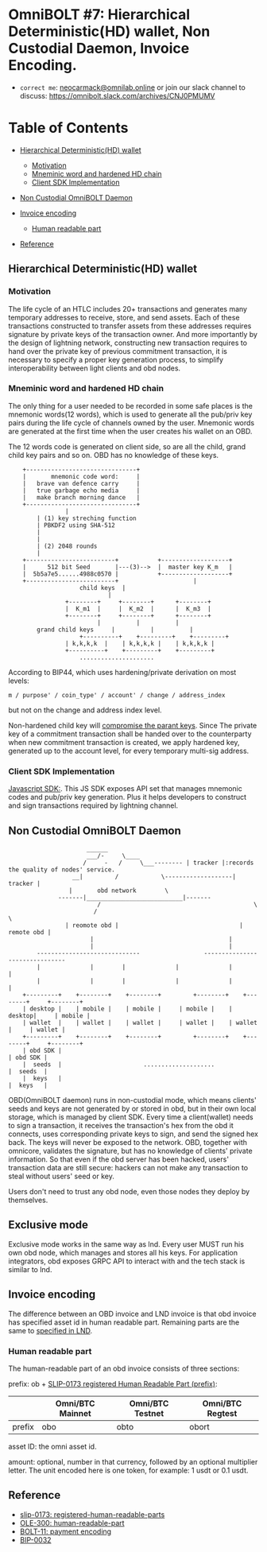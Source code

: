 # OmniBOLT #7: Hierarchical Deterministic(HD) wallet, Non Custodial Daemon, Invoice Encoding.

* `correct me`: neocarmack@omnilab.online  or join our slack channel to discuss:  https://omnibolt.slack.com/archives/CNJ0PMUMV

# Table of Contents
 * [Hierarchical Deterministic(HD) wallet](#hierarchical-deterministichd-wallet)
 	* [Motivation](#motivation)
 	* [Mneminic word and hardened HD chain](#mneminic-word-and-hardened-hd-chain) 
	* [Client SDK Implementation](#client-sdk-implementation)
 * [Non Custodial OmniBOLT Daemon](#non-custodial-omnibolt-daemon)
 

 * [Invoice encoding](https://github.com/omnilaboratory/OmniBOLT-spec/blob/master/OmniBOLT-07-Hierarchical-Deterministic-(HD)-wallet.md#invoice-encoding)
 	* [Human readable part](https://github.com/omnilaboratory/OmniBOLT-spec/blob/master/OmniBOLT-07-Hierarchical-Deterministic-(HD)-wallet.md#human-readable-part)
 * [Reference](https://github.com/omnilaboratory/OmniBOLT-spec/blob/master/OmniBOLT-07-Hierarchical-Deterministic-(HD)-wallet.md#reference)
 

## Hierarchical Deterministic(HD) wallet

### Motivation

The life cycle of an HTLC includes 20+ transactions and generates many temporary addresses to receive, store, and send assets. Each of these transactions constructed to transfer assets from these addresses requires signature by private keys of the transaction owner. And more importantly by the design of lightning network, constructing new transaction requires to hand over the private key of previous commitment transaction, it is necessary to specify a proper key generation process, to simplify interoperability between light clients and obd nodes.  
 


### Mneminic word and hardened HD chain

The only thing for a user needed to be recorded in some safe places is the mnemonic words(12 words), which is used to generate all the pub/priv key pairs during the life cycle of channels owned by the user. Mnemonic words are generated at the first time when the user creates his wallet on an OBD.  

The 12 words code is generated on client side, so are all the child, grand child key pairs and so on. OBD has no knowledge of these keys.  


```
    +-------------------------------+  
    |       mnemonic code word:     |  
    |   brave van defence carry     |  
    |   true garbage echo media     |  
    |   make branch morning dance   |  
    +-------------------------------+  
                |
		| (1) key streching function 
		| PBKDF2 using SHA-512
		|
		|
		| (2) 2048 rounds 
		| 
    +-------------------------+           +-------------------+                                
    |      512 bit Seed       |---(3)-->  |  master key K_m   |
    |  5b5a7e5......4988c0570 |           +-------------------+
    +-------------------------+                     |
 					child keys  | 
						    | 
   				+--------+     +--------+      +--------+
   				|  K_m1  |     |  K_m2  |      |  K_m3  |	
   				+--------+     +--------+      +--------+
    				     |		    | 		   |  
 		grand child keys     |		    |   	   |  
			        +----------+    +---------+    +---------+ 
				| k,k,k,k  |    | k,k,k,k |    | k,k,k,k |	
				+----------+    +---------+    +---------+
					.....................
```  

According to BIP44, which uses hardening/private derivation on most levels:  

`m / purpose' / coin_type' / account' / change / address_index`

but not on the change and address index level.  

Non-hardened child key will [compromise the parant keys](https://github.com/bitcoin/bips/blob/master/bip-0032.mediawiki#security). Since The private key of a commitment transaction shall be handed over to the counterparty when new commitment transaction is created, we apply hardened key, generated up to the account level, for every temporary multi-sig address.  


### Client SDK Implementation

[Javascript SDK:](https://github.com/omnilaboratory/DebuggingTool/tree/master/sdk). This JS SDK exposes API set that manages mnemonic codes and pub/priv key generation. Plus it helps developers to construct and sign transactions required by lightning channel.  


## Non Custodial OmniBOLT Daemon
 

```
					  ______                             
				      ___/-     \____
				     /     -   /     \___-------- | tracker |:records the quality of nodes' service.  
				  __|         /            \-------------------| tracker |  
				 |       obd network        \   
			  -------|___________________________|-------   
                         /                                           \   
                        /                                             \   
                | reomote obd |                                  | remote obd |   
                       |		                              |    
                       |		                              |    
        -----------------------------                  -------------------------------  
        |              |	    |   	       |              |              |  
        |              |	    |   	       |              |              |  
    +---------+    +--------+    +--------+         +--------+    +--------+     +--------+  
    | desktop |    | mobile |    | mobile |	    | mobile |    | desktop|     | mobile |  
    | wallet  |    | wallet |    | wallet |	    | wallet |    | wallet |     | wallet |  
    +---------+    +--------+    +--------+         +--------+    +--------+     +--------+  
    | obd SDK |                                                                  | obd SDK |  
    |  seeds  |                       ....................                       |  seeds  |  
    |  keys   |                                                                  |  keys   |  

```

OBD(OmniBOLT daemon) runs in non-custodial mode, which means clients' seeds and keys are not generated by or stored in obd, but in their own local storage, which is managed by client SDK. Every time a client(wallet) needs to sign a transaction, it receives the transaction's hex from the obd it connects, uses corresponding private keys to sign, and send the signed hex back. The keys will never be exposed to the network. OBD, together with omnicore, validates the signature, but has no knowledge of clients' private information. So that even if the obd server has been hacked, users' transaction data are still secure: hackers can not make any transaction to steal without users' seed or key. 


Users don't need to trust any obd node, even those nodes they deploy by themselves.



## Exclusive mode
Exclusive mode works in the same way as lnd. Every user MUST run his own obd node, which manages and stores all his keys. For application integrators, obd exposes GRPC API to interact with and the tech stack is similar to lnd.   


## Invoice encoding

The difference between an OBD invoice and LND invoice is that obd invoice has specified asset id in human readable part. Remaining parts are the same to [specified in LND](https://github.com/lightningnetwork/lightning-rfc/blob/master/11-payment-encoding.md#bolt-11-invoice-protocol-for-lightning-payments).


### Human readable part

The human-readable part of an obd invoice consists of three sections:

prefix: ob + [SLIP-0173 registered Human Readable Part (prefix)](https://github.com/satoshilabs/slips/blob/master/slip-0173.md#registered-human-readable-parts):  
<!-- obo for Omni/BTC mainnet, obto for Omni/BTC testnet, obort for Omni/BTC regtest   -->

|          |  Omni/BTC Mainnet  |  Omni/BTC Testnet  |  Omni/BTC Regtest  |
|----------|  ----------------  |  ----------------  |  ----------------  |
|  prefix  |       obo 		| 	obto 	     |       obort 	  |
 

asset ID: the omni asset id.   

amount: optional, number in that currency, followed by an optional multiplier letter. The unit encoded here is one token, for example: 1 usdt or 0.1 usdt.  

## Reference

* [slip-0173: registered-human-readable-parts](https://github.com/satoshilabs/slips/blob/master/slip-0173.md#registered-human-readable-parts)
* [OLE-300: human-readable-part](https://github.com/OmniLayer/Documentation/blob/master/OLEs/ole-300.adoc#human-readable-part)
* [BOLT-11: payment encoding](https://github.com/lightningnetwork/lightning-rfc/blob/master/11-payment-encoding.md#bolt-11-invoice-protocol-for-lightning-payments)
* [BIP-0032]((https://github.com/bitcoin/bips/blob/master/bip-0032.mediawiki#security))
 
